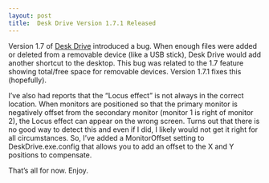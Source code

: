```yaml
---
layout: post
title:  Desk Drive Version 1.7.1 Released
---
```

Version 1.7 of [Desk Drive](/deskdrive) introduced a bug. When enough files were added or deleted from a removable device (like a USB stick), Desk Drive would add another shortcut to the desktop. This bug was related to the 1.7 feature showing total/free space for removable devices. Version 1.7.1 fixes this (hopefully).

I’ve also had reports that the “Locus effect” is not always in the correct location. When monitors are positioned so that the primary monitor is negatively offset from the secondary monitor (monitor 1 is right of monitor 2), the Locus effect can appear on the wrong screen. Turns out that there is no good way to detect this and even if I did, I likely would not get it right for all circumstances. So, I’ve added a MonitorOffset setting to DeskDrive.exe.config that allows you to add an offset to the X and Y positions to compensate.

That’s all for now. Enjoy.
